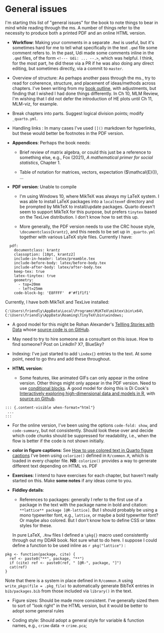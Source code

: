 # General issues

I'm starting this list of "general issues" for the book to note things to bear in mind while reading through the ms.
A number of things refer to the necessity to produce both a printed PDF and an online HTML version.

* **Workflow**: Making your comments in a separate `.Rmd` is useful, but it's sometimes hard for me to tell what specifically
  in the text `.qmd` file some comment refers to. In the past, Udi made some comments inline in the `.qmd` files,
  of the form `<!--- Udi: ... --.>`, which was helpful. I think, for the most part, he did these via a PR if
  he was also doing any direct editing, but sometimes directly, via a commit to `master`.
  
* Overview of structure: As perhaps another pass through the ms., try to read for coherence, structure, and placement of ideas/methods across chapters. 
  I've been writing from my [book outline](TaylorFrancis/book-outline.docx), with adjustments, but finding that
  I wished I had done things differently. In Ch 10, MLM Review, I'm wishing that I did not defer the introduction
  of HE plots until Ch 11, MLM-viz, for example.
  
* Break chapters into parts. Suggest logical division points; modify `_quarto.yml`.

* Handling links : In many cases I've used `[]()` markdown for hyperlinks, but these would better be footnotes in the PDF version.

* **Appendices**: Perhaps the book needs:

  - Brief review of matrix algebra, or could this just be a reference to something else, e.g., Fox (2021), 
  _A mathematical primer for social statistics_, Chapter 1.
  
  - Table of notation for matrices, vectors, expectation ($\mathcal{E}()), ...
  

  

* **PDF version**: Unable to compile

  - I'm using Windows 10, where MikTeX was always my LaTeX system. I was able to install LaTeX packages into a `localtexmf` directory and be prompted by MikTeX to install/update packages. 
  Quarto doesn't seem to support MikTeX for this purpose, but prefers `tinytex` based on the TexLive distribution. I don't know how to set this up.
  
  - More generally, the PDF version needs to use the CRC house style, `\documentclass{krantz}`, and this needs to be set up in `_quarto.yml` together
  with various LaTeX style files.  Currently I have:

```
  pdf:
    documentclass: krantz
    classoption: [10pt, krantz2]
    include-in-header: latex/preamble.tex
    include-before-body: latex/before-body.tex
    include-after-body: latex/after-body.tex
    keep-tex: true
    latex-tinytex: true
    geometry:
      - top=20mm
      - left=25mm
    code-block-bg: 'E8FFFF'  #'#f1f1f1'
```

Currently, I have both MikTeX and TexLive installed:

```
C:\Users\friendly\AppData\Local\Programs\MiKTeX\miktex\bin\x64\
C:\Users\friendly\AppData\Roaming\TinyTeX\bin\windows;
```

  - A good model for this might be Rohan Alexander's [Tellling Stories with Data](https://tellingstorieswithdata.com/)
  whose [source code is on GitHub](https://github.com/RohanAlexander/telling_stories/).

  
  - May need to try to hire someone as a consultant on this issue. How to find someone? Post on LinkdIn? X?, BlueSky?
  
  - Indexing: I've just started to add `\index{}` entries to the text. At some point, need to go thru and add these throughout.
  

* **HTML version**:

  - Some features, like animated GIFs can only appear in the online version. Other things might only appear in the PDF version.
  Need to use [conditional blocks](https://quarto.org/docs/authoring/conditional.html). A good model for doing this
  is Di Cook's [Interactively exploring high-dimensional data and models in R](https://dicook.github.io/mulgar_book/),
  with [source on Github](https://github.com/dicook/mulgar_book).


```
::: {.content-visible when-format="html"}
 ...
:::
```

  - For the online version, I've been using the options `code-fold: show`, and `code-summary`, but not consistently. 
  Should look these over and decide which code chunks should be suppressed for readability, i.e., when the flow is 
  better if the code is not shown initially.

* **color in figure captions**: See [How to use colored text in Quarto figure captions](test/caption-colors.qmd)
  I've been using `colorize()` defined in `R/common.R`, which is loaded in every chapter file.
  **NB**: `colorize()` provides a way to generate different text depending on HTML vs. PDF

* **Exercises**: I intend to have exercises for each chapter, but haven't really started on this. 
  Make **some notes** if any ideas come to you.

* **Fiddley details**:

  - References to packages: generally I refer to the first use of a package in the text with the package name in bold and
  citation: `**lattice** package [@R-lattice]`. But I should probably be using a mono typewriter font, e.g., `lattice`,
  or maybe a bold typewriter font? Or maybe also colored. But I don't know how to define CSS or latex styles for these.
  
  In pure LaTeX, `.Rnw` files I defined a `\pkg{}` macro used consistently through out my DDAR book. Not sure what
  to do here. I suppose I could define a function to be used inline as ``r pkg("lattice")`` :

```
pkg <- function(package, cite) {
  ref <- paste0("**", package, "**")
  if (cite) ref <- paste0(ref, " [@R-", package, "]")
  cat(ref)
}
```

  Note that there is a system in place defined in `R/common.R` using `write_pkgs(file = .pkg_file)` to automatically
  generate BibTeX entries in `bib/packages.bib` from those included via `library()` in the text.
  
  - Figure sizes: Should be made more consistent. I've generally sized them to sort of "look right" in the HTML version, but
  it would be better to adopt some general rules
  
  - Coding style: Should adopt a general style for variable & function names, e.g., `crime` data -> `crime.pca`;
  
